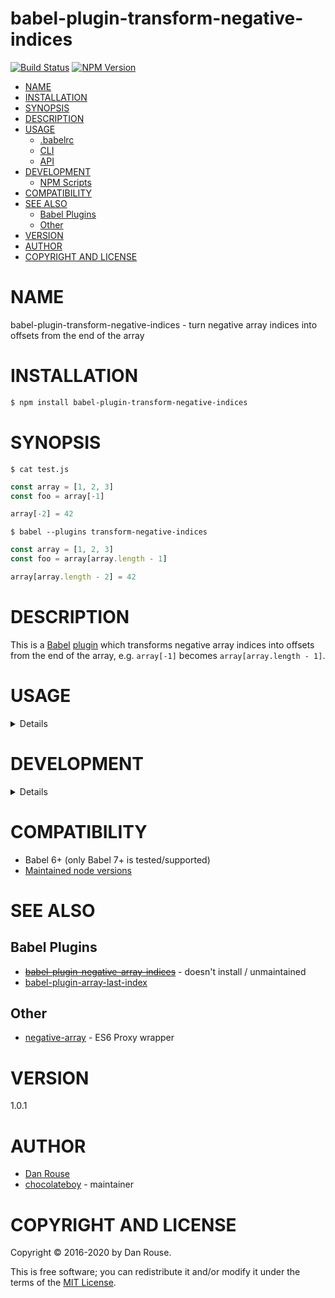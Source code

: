 # babel-plugin-transform-negative-indices

[![Build Status](https://travis-ci.org/chocolateboy/babel-plugin-transform-negative-indices.svg)](https://travis-ci.org/chocolateboy/babel-plugin-transform-negative-indices)
[![NPM Version](https://img.shields.io/npm/v/babel-plugin-transform-negative-indices.svg)](https://www.npmjs.org/package/babel-plugin-transform-negative-indices)

<!-- toc -->

- [NAME](#name)
- [INSTALLATION](#installation)
- [SYNOPSIS](#synopsis)
- [DESCRIPTION](#description)
- [USAGE](#usage)
  - [.babelrc](#babelrc)
  - [CLI](#cli)
  - [API](#api)
- [DEVELOPMENT](#development)
  - [NPM Scripts](#npm-scripts)
- [COMPATIBILITY](#compatibility)
- [SEE ALSO](#see-also)
  - [Babel Plugins](#babel-plugins)
  - [Other](#other)
- [VERSION](#version)
- [AUTHOR](#author)
- [COPYRIGHT AND LICENSE](#copyright-and-license)

<!-- tocstop -->

# NAME

babel-plugin-transform-negative-indices - turn negative array indices into offsets from the end of the array

# INSTALLATION

```sh
$ npm install babel-plugin-transform-negative-indices
```

# SYNOPSIS

`$ cat test.js`

```javascript
const array = [1, 2, 3]
const foo = array[-1]

array[-2] = 42
```

`$ babel --plugins transform-negative-indices`

```javascript
const array = [1, 2, 3]
const foo = array[array.length - 1]

array[array.length - 2] = 42
```

# DESCRIPTION

This is a [Babel](https://babeljs.io/)
[plugin](https://babeljs.io/docs/plugins/) which transforms negative
array indices into offsets from the end of the array, e.g. `array[-1]` becomes
`array[array.length - 1]`.

# USAGE

<details>

## .babelrc

`$ cat .babelrc`

```json
{
    "plugins": ["transform-negative-indices"]
}
```

## CLI

```sh
$ babel --plugins transform-negative-indices script.js
```

## API

```javascript
require('babel-core').transform(code, {
    plugins: ['transform-negative-indices']
})
```

</details>

# DEVELOPMENT

<details>

## NPM Scripts

The following NPM scripts are available:

- build - compile the plugin and save it to the target directory
- clean - remove the target directory and its contents
- doctoc - generate the TOC (table of contents) in the README
- rebuild - clean the target directory and recompile the plugin
- test - recompile and run the test suite
- test:unit - run the test suite

</details>

# COMPATIBILITY

- Babel 6+ (only Babel 7+ is tested/supported)
- [Maintained node versions](https://github.com/nodejs/Release#release-schedule)

# SEE ALSO

## Babel Plugins

- <s>[babel-plugin-negative-array-indices](https://www.npmjs.com/package/babel-plugin-negative-array-indices)</s> - doesn't install / unmaintained
- [babel-plugin-array-last-index](https://www.npmjs.com/package/babel-plugin-array-last-index)

## Other

- [negative-array](https://www.npmjs.com/package/negative-array) - ES6 Proxy wrapper

# VERSION

1.0.1

# AUTHOR

- [Dan Rouse](https://github.com/danrouse)
- [chocolateboy](mailto:chocolate@cpan.org) - maintainer

# COPYRIGHT AND LICENSE

Copyright © 2016-2020 by Dan Rouse.

This is free software; you can redistribute it and/or modify it under the terms
of the [MIT License](https://opensource.org/licenses/MIT).
